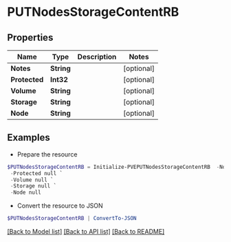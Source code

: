 # PUTNodesStorageContentRB
## Properties

Name | Type | Description | Notes
------------ | ------------- | ------------- | -------------
**Notes** | **String** |  | [optional] 
**Protected** | **Int32** |  | [optional] 
**Volume** | **String** |  | [optional] 
**Storage** | **String** |  | [optional] 
**Node** | **String** |  | [optional] 

## Examples

- Prepare the resource
```powershell
$PUTNodesStorageContentRB = Initialize-PVEPUTNodesStorageContentRB  -Notes null `
 -Protected null `
 -Volume null `
 -Storage null `
 -Node null
```

- Convert the resource to JSON
```powershell
$PUTNodesStorageContentRB | ConvertTo-JSON
```

[[Back to Model list]](../README.md#documentation-for-models) [[Back to API list]](../README.md#documentation-for-api-endpoints) [[Back to README]](../README.md)

